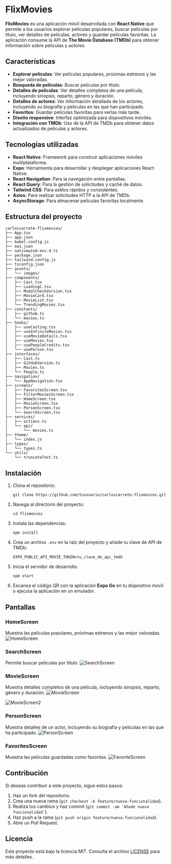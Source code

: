 
# FlixMovies

**FlixMovies** es una aplicación móvil desarrollada con **React Native** que permite a los usuarios explorar películas populares, buscar películas por título, ver detalles de películas, actores y guardar películas favoritas. La aplicación consume la API de **The Movie Database (TMDb)** para obtener información sobre películas y actores.
## Características

- **Explorar películas**: Ver películas populares, próximas estrenos y las mejor valoradas.
- **Búsqueda de películas**: Buscar películas por título.
- **Detalles de películas**: Ver detalles completos de una película, incluyendo sinopsis, reparto, género y duración.
- **Detalles de actores**: Ver información detallada de los actores, incluyendo su biografía y películas en las que han participado.
- **Favoritos**: Guardar películas favoritas para verlas más tarde.
- **Diseño responsive**: Interfaz optimizada para dispositivos móviles.
- **Integración con TMDb**: Uso de la API de TMDb para obtener datos actualizados de películas y actores.

## Tecnologías utilizadas

- **React Native**: Framework para construir aplicaciones móviles multiplataforma.
- **Expo**: Herramienta para desarrollar y desplegar aplicaciones React Native.
- **React Navigation**: Para la navegación entre pantallas.
- **React Query**: Para la gestión de solicitudes y caché de datos.
- **Tailwind CSS**: Para estilos rápidos y consistentes.
- **Axios**: Para realizar solicitudes HTTP a la API de TMDb.
- **AsyncStorage**: Para almacenar películas favoritas localmente.

## Estructura del proyecto

	carloscarrete-flixmovies/
	├── App.tsx
	├── app.json
	├── babel.config.js
	├── eas.json
	├── nativewind-env.d.ts
	├── package.json
	├── tailwind.config.js
	├── tsconfig.json
	├── assets/
	│   └── images/
	├── components/
	│   ├── Cast.tsx
	│   ├── LoadingC.tsx
	│   ├── ModalCheckVersion.tsx
	│   ├── MovieCard.tsx
	│   ├── MovieList.tsx
	│   └── TrendingMovies.tsx
	├── constants/
	│   ├── github.ts
	│   └── movies.ts
	├── hooks/
	│   ├── useCasting.tsx
	│   ├── useInfiniteMovies.tsx
	│   ├── useMovieDetails.tsx
	│   ├── useMovies.tsx
	│   ├── usePeopleCredits.tsx
	│   └── usePerson.tsx
	├── interfaces/
	│   ├── Cast.ts
	│   ├── GitHubVersion.ts
	│   ├── Movies.ts
	│   └── People.ts
	├── navigation/
	│   └── AppNavigation.tsx
	├── screens/
	│   ├── FavoritesScreen.tsx
	│   ├── FilterMoviesScreen.tsx
	│   ├── HomeScreen.tsx
	│   ├── MovieScreen.tsx
	│   ├── PersonScreen.tsx
	│   └── SearchScreen.tsx
	├── services/
	│   ├── actions.ts
	│   └── api/
	│       └── movies.ts
	├── theme/
	│   └── index.js
	├── types/
	│   └── types.ts
	└── utils/
	    └── truncateText.ts

## Instalación
1.  Clona el repositorio:

	    git clone https://github.com/tuusuario/carloscarrete-flixmovies.git
    
2.  Navega al directorio del proyecto:

	    cd flixmovies
    
3.  Instala las dependencias:

	    npm install
    
4.  Crea un archivo  `.env`  en la raíz del proyecto y añade tu clave de API de TMDb:

	    EXPO_PUBLIC_API_MOVIE_TOKEN=tu_clave_de_api_tmdb
    
5.  Inicia el servidor de desarrollo:

	    npm start
    
6.  Escanea el código QR con la aplicación  **Expo Go**  en tu dispositivo móvil o ejecuta la aplicación en un emulador.
    

## Pantallas
### HomeScreen
Muestra las películas populares, próximas estrenos y las mejor valoradas.
![HomeScreen](https://github.com/carloscarrete/flixmovies/blob/main/captures/homescreen.jpg?raw=true)
### SearchScreen
Permite buscar películas por título.
![SearchScreen](https://github.com/carloscarrete/flixmovies/blob/main/captures/searchscreen.jpg?raw=true)

### MovieScreen
Muestra detalles completos de una película, incluyendo sinopsis, reparto, género y duración.
![MovieScreen](https://github.com/carloscarrete/flixmovies/blob/main/captures/screenmovie1.jpg?raw=true)

![MovieScreen2](https://github.com/carloscarrete/flixmovies/blob/main/captures/screenmovie2.jpg?raw=true)

### PersonScreen
Muestra detalles de un actor, incluyendo su biografía y películas en las que ha participado.
![PersonScreen](https://github.com/carloscarrete/flixmovies/blob/main/captures/castscreen.jpg?raw=true)

### FavoritesScreen
Muestra las películas guardadas como favoritas.
![FavoriteScreen](https://github.com/carloscarrete/flixmovies/blob/main/captures/favoritesscreen.jpg?raw=true)

## Contribución
Si deseas contribuir a este proyecto, sigue estos pasos:
1.  Haz un fork del repositorio.    
2.  Crea una nueva rama (`git checkout -b feature/nueva-funcionalidad`).  
3.  Realiza tus cambios y haz commit (`git commit -am 'Añade nueva funcionalidad'`).    
4.  Haz push a la rama (`git push origin feature/nueva-funcionalidad`). 
5.  Abre un Pull Request.
## Licencia
Este proyecto está bajo la licencia MIT. Consulta el archivo  [LICENSE](https://license/)  para más detalles.
